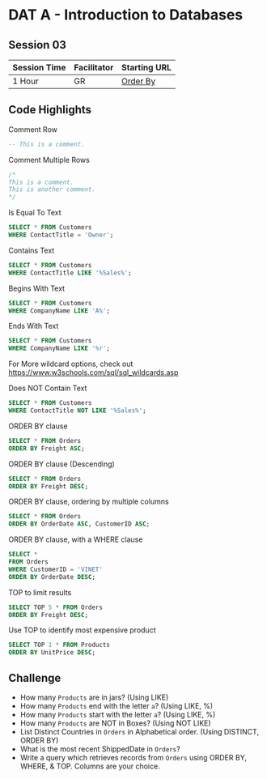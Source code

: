 # DAT A - Introduction to Databases
## Session 03


|Session Time|Facilitator|Starting URL                                                          |
|------------|-----------|----------------------------------------------------------------------|
|1 Hour      |GR         |[Order By](https://www.w3schools.com/sql/sql_orderby.asp)     |

## Code Highlights
Comment Row
```sql
-- This is a comment.
```

Comment Multiple Rows
```sql
/*
This is a comment.
This is another comment.
*/
```

Is Equal To Text
```sql
SELECT * FROM Customers
WHERE ContactTitle = 'Owner';
```

Contains Text
```sql
SELECT * FROM Customers
WHERE ContactTitle LIKE '%Sales%';
```

Begins With Text
```sql
SELECT * FROM Customers
WHERE CompanyName LIKE 'A%';
```

Ends With Text
```sql
SELECT * FROM Customers
WHERE CompanyName LIKE '%r';
```

For More wildcard options, check out https://www.w3schools.com/sql/sql_wildcards.asp

Does NOT Contain Text
```sql
SELECT * FROM Customers
WHERE ContactTitle NOT LIKE '%Sales%';
```

ORDER BY clause
```sql
SELECT * FROM Orders
ORDER BY Freight ASC;
```

ORDER BY clause (Descending)
```sql
SELECT * FROM Orders
ORDER BY Freight DESC;
```

ORDER BY clause, ordering by multiple columns
```sql
SELECT * FROM Orders
ORDER BY OrderDate ASC, CustomerID ASC;
```

ORDER BY clause, with a WHERE clause
```sql
SELECT *
FROM Orders
WHERE CustomerID = 'VINET'
ORDER BY OrderDate DESC;
```

TOP to limit results
```sql
SELECT TOP 5 * FROM Orders
ORDER BY Freight DESC;
```

Use TOP to identify most expensive product
```sql
SELECT TOP 1 * FROM Products
ORDER BY UnitPrice DESC;
```


## Challenge
- How many ```Products``` are in jars? (Using LIKE)
- How many ```Products``` end with the letter ```a```? (Using LIKE, %)
- How many ```Products``` start with the letter ```a```? (Using LIKE, %)
- How many ```Products``` are NOT in Boxes? (Using NOT LIKE)
- List Distinct Countries in ```Orders``` in Alphabetical order. (Using DISTINCT, ORDER BY)
- What is the most recent ShippedDate in ```Orders```?
- Write a query which retrieves records from ```Orders``` using ORDER BY, WHERE, & TOP. Columns are your choice.